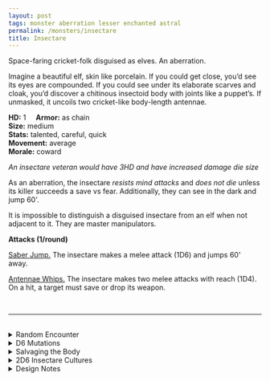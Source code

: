 ```yaml
---
layout: post
tags: monster aberration lesser enchanted astral
permalink: /monsters/insectare
title: Insectare
---
```


Space-faring cricket-folk disguised as elves. An aberration.

Imagine a beautiful elf, skin like porcelain. If you could get close, you’d see its eyes are compounded. If you could see under its elaborate scarves and cloak, you’d discover a chitinous insectoid body with joints like a puppet’s. If unmasked, it uncoils two cricket-like body-length antennae.

**HD:** 1  &nbsp; &nbsp;  **Armor:** as chain <br>
**Size:** medium <br>
**Stats:** talented, careful, quick<br>
**Movement:** average<br>
**Morale:** coward <br>

_An insectare veteran would have 3HD and have increased damage die size_

As an aberration, the insectare *resists mind attacks* and *does not die* unless its killer succeeds a save vs fear. Additionally, they can see in the dark and jump 60'.

It is impossible to distinguish a disguised insectare from an elf when not adjacent to it. They are master manipulators.

**Attacks (1/round)**

<ins>Saber Jump.</ins> The insectare makes a melee attack (1D6) and jumps 60' away.

<ins>Antennae Whips.</ins> The insectare makes two melee attacks with reach (1D4). On a hit, a target must save or drop its weapon.

<br>

---

<br>

<details markdown="1">
<summary>Random Encounter</summary>

1. **Monster:** 1D4 insectare and 1 veteran ...
  1. ... [mage](https://saltygoo.github.io/monsters/mage)
  1. ... [scout](https://saltygoo.github.io/monsters/scout)
  1. ... [spelljammer captian](https://saltygoo.github.io/monsters/mage)
  1. riding a giant grasshopper
3. **Lair:** An elegant flying ship with sails like insect wings. <br>    &nbsp; OR <br>    **Omen:** Conversation whispered in cricket noises.
4. **Spoor:** Electrocuted person. Dead but sill spasming.
5. **Tracks:** Faint high-pitched vibration.
6. **Trace:** Person complaining about a high-pitched noise nobody else can hear.
7. **Trace:** [rumor] new elven delegation in the area.
</details>

<details markdown="1">
<summary>D6 Mutations</summary>

You grow insectoid features on your ...

1. ... head. You have 6’ long antennae with which you can smell.
1. ... eyes. You are obsessed by light. 
1. ... back. Vestigial wings can vibrate to make cricket noises.
1. ... forearm. As hard as leather armor.
1. ... thighs. You can jump 20’ high.
1. reroll. You know the [spell word](https://saltygoo.github.io/class/magic-user#spell-words) *Vibration* and gain one Spell Die.
</details>

<details markdown="1">
<summary>Salvaging the Body</summary>

You find their weapons  and ...(Roll as many times as the HD of the monster)

1. Nothing.
1. Their weapon was electrified! (You take 1D4)
1. Star map to an astral location.
1. Elven Mask.
1. Elven Dress.
1. Sensitive elven secrets.
</details>

<details markdown="1">
<summary>2D6 Insectare Cultures</summary>

Combine the result of both tables to get the broad lines of this humanoid culture in this part of the world.

**Cultures**
1. The ones that live like parasites within elven communities.
1. The ones that live in hollow dwarf planets in the astral sea.
1. The ones that took over the local elves a while ago.
1. The ones that are ambassadors and spies for other cultures.
1. The ones are merchant traveling in their flying vessels.
1. The ones that are consuming all the crops until a world is dead.

**Features**
1. They are but one part of a galactic coalition of species.
1. Their queen is relatively close, laying a new batch of eggs.
1. They have recently assassinated an important person.
1. They are destined to summon a world consuming swarm of astral locusts.
1. They make artificial elves.
1. They have a vendetta against future you.
</details>

<details markdown="1">
<summary>Design Notes</summary>
Insectare are weird! They are a spelljammer race whose shtick is to be pretend to be elves. Like a moth pretending to be an owl but more sinister.</details>
